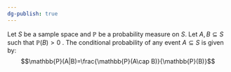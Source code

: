 ```yaml
---
dg-publish: true
---
```

Let $S$ be a sample space and $\mathbb{P}$ be a probability measure on $S$. Let $A, B\subseteq S$ such that $\mathbb{P}(B)\gt 0$ . The conditional probability of any event $A\subseteq S$ is given by: $$\mathbb{P}(A|B)=\frac{\mathbb{P}(A\cap B)}{\mathbb{P}(B)}$$
